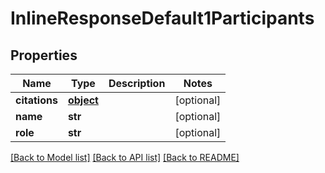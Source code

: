 # InlineResponseDefault1Participants

## Properties
Name | Type | Description | Notes
------------ | ------------- | ------------- | -------------
**citations** | [**object**](.md) |  | [optional]
**name** | **str** |  | [optional]
**role** | **str** |  | [optional]

[[Back to Model list]](../README.md#documentation-for-models) [[Back to API list]](../README.md#documentation-for-api-endpoints) [[Back to README]](../README.md)
